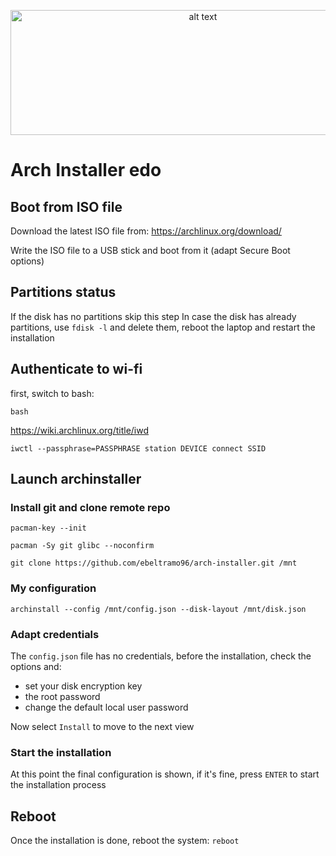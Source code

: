 <p align="center">
  <img src="https://www.archlinux.org/static/logos/archlinux-logo-dark-1200dpi.b42bd35d5916.png" alt="alt text" width="600" height="200">
</p>

# Arch Installer edo

## Boot from ISO file

Download the latest ISO file from: https://archlinux.org/download/

Write the ISO file to a USB stick and boot from it (adapt Secure Boot options)

## Partitions status

If the disk has no partitions skip this step
In case the disk has already partitions, use `fdisk -l` and delete them, reboot the laptop and restart the installation

## Authenticate to wi-fi

first, switch to bash:

`bash`

https://wiki.archlinux.org/title/iwd

`iwctl --passphrase=PASSPHRASE station DEVICE connect SSID`

## Launch archinstaller

### Install git and clone remote repo

`pacman-key --init`

`pacman -Sy git glibc --noconfirm`

`git clone https://github.com/ebeltramo96/arch-installer.git /mnt`

### My configuration

`archinstall --config /mnt/config.json --disk-layout /mnt/disk.json`

### Adapt credentials
  
The `config.json` file has no credentials, before the installation, check the options and:
- set your disk encryption key
- the root password
- change the default local user password

Now select `Install` to move to the next view

### Start the installation

At this point the final configuration is shown, if it's fine, press `ENTER` to start the installation process

## Reboot

Once the installation is done, reboot the system: `reboot`

